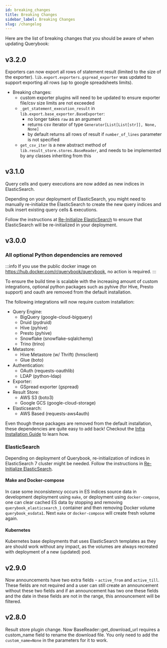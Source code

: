 ```yaml
---
id: breaking_changes
title: Breaking Changes
sidebar_label: Breaking Changes
slug: /changelog
---
```


Here are the list of breaking changes that you should be aware of when updating Querybook:

## v3.2.0

Exporters can now export all rows of statement result (limited to the size of the exporter).
`lib.export.exporters.gspread_exporter` was updated to support exporting all rows (up to google
spreadsheets limits).

-   Breaking changes:
    -   custom exporter plugins will need to be updated to ensure exporter file/csv size limits are not exceeded
    -   `_get_statement_execution_result` in `lib.export.base_exporter.BaseExporter`:
        -   no longer takes `raw` as an argument
        -   returns csv iterator of type `Generator[List[List[str]], None, None]`
        -   by default returns all rows of result if `number_of_lines` parameter is not specified
    -   `get_csv_iter` is a new abstract method of `lib.result_store.stores.BaseReader`, and needs to be implemented by any classes inheriting from this

## v3.1.0

Query cells and query executions are now added as new indices in ElasticSearch.

Depending on your deployment of ElasticSearch, you might need to manually re-initialize the ElasticSearch to create the new query indices and bulk insert existing query cells & executions.

Follow the instructions at [Re-Initialize ElasticSearch](../developer_guide/reinitialize_es.md) to ensure that ElasticSearch will be re-initialized in your deployment.

## v3.0.0

### All optional Python dependencies are removed

:::info
If you use the public docker image on https://hub.docker.com/r/querybook/querybook, no action is required.
:::

To ensure the build time is scalable with the increasing amount of custom integrations, optional
python packages such as pyhive (for Hive, Presto support) and oauth are removed from the default installation.

The following integrations will now require custom installation:

-   Query Engine:
    -   BigQuery (google-cloud-bigquery)
    -   Druid (pydruid)
    -   Hive (pyhive)
    -   Presto (pyhive)
    -   Snowflake (snowflake-sqlalchemy)
    -   Trino (trino)
-   Metastore:
    -   Hive Metastore (w/ Thrift) (hmsclient)
    -   Glue (boto)
-   Authentication:
    -   OAuth (requests-oauthlib)
    -   LDAP (python-ldap)
-   Exporter:
    -   GSpread exporter (gspread)
-   Result Store:
    -   AWS S3 (boto3)
    -   Google GCS (google-cloud-storage)
-   Elasticsearch:
    -   AWS Based (requests-aws4auth)

Even though these packages are removed from the default installation, these dependencies are
quite easy to add back! Checkout the [Infra Installation Guide](../configurations/infra_installation.md) to learn how.

### ElasticSearch

Depending on deployment of Querybook, re-initialization of indices in ElasticSearch 7 cluster might be needed. Follow the instructions in [Re-Initialize ElasticSearch](../developer_guide/reinitialize_es.md).

#### Make and Docker-compose

In case some inconsistency occurs in ES indices source data in development deployment using `make`,
or deployment using `docker-compose`, one can clear cached ES data by stopping and removing `querybook_elasticsearch_1` container
and then removing Docker volume `querybook_esdata1`. Next `make` or `docker-compose` will create fresh volume again.

#### Kubernetes

Kubernetes base deployments that uses ElasticSearch templates as they are should work without any impact,
as the volumes are always recreated with deployment of a new (updated) pod.

## v2.9.0

Now announcements have two extra fields - `active_from` and `active_till`. These fields are not required and a user can still create an announcement without these two fields and if an announcement has two one these fields and the date in these fields are not in the range, this announcement will be filtered.

## v2.8.0

Result store plugin change. Now BaseReader::get_download_url requires a custom_name field to rename the download file. You only need to add the `custom_name=None` in the parameters for it to work.
